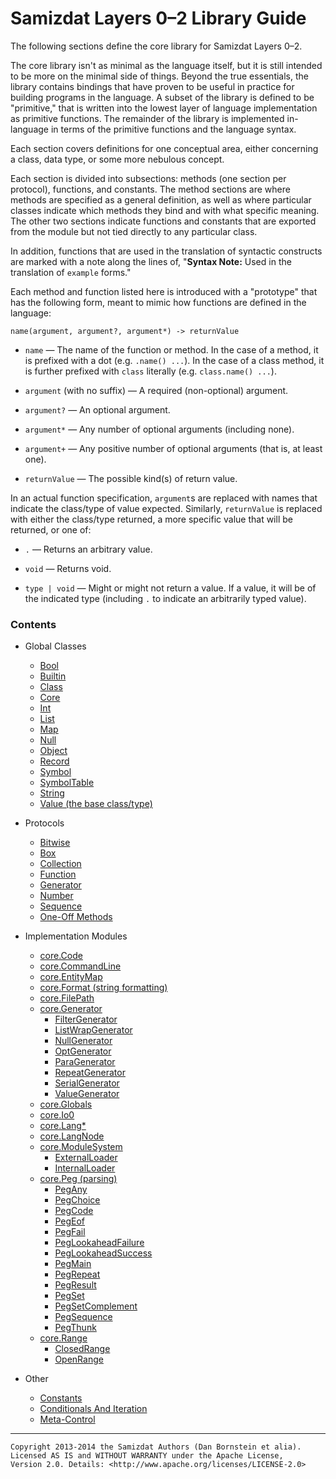 Samizdat Layers 0&ndash;2 Library Guide
=======================================

The following sections define the core library for Samizdat Layers 0&ndash;2.

The core library isn't as minimal as the language itself, but it is still
intended to be more on the minimal side of things. Beyond the true
essentials, the library contains bindings that have proven to be useful
in practice for building programs in the language. A subset of the library
is defined to be "primitive," that is written into the lowest layer of
language implementation as primitive functions. The remainder of the library
is implemented in-language in terms of the primitive functions and the
language syntax.

Each section covers definitions for one conceptual area, either
concerning a class, data type, or some more nebulous concept.

Each section is divided into subsections: methods (one section
per protocol), functions, and constants. The method sections are where methods
are specified as a general definition, as well as where particular classes
indicate which methods they bind and with what specific meaning. The
other two sections indicate functions and constants that are exported from
the module but not tied directly to any particular class.

In addition, functions that are used in the translation of syntactic
constructs are marked with a note along the lines of,
"**Syntax Note:** Used in the translation of `example` forms."

Each method and function listed here is introduced with a "prototype" that
has the following form, meant to mimic how functions are defined in the
language:

```
name(argument, argument?, argument*) -> returnValue
```

* `name` &mdash; The name of the function or method. In the case of a
  method, it is prefixed with a dot (e.g. `.name() ...`). In the case of a
  class method, it is further prefixed with `class` literally (e.g.
  `class.name() ...`).

* `argument` (with no suffix) &mdash; A required (non-optional) argument.

* `argument?` &mdash; An optional argument.

* `argument*` &mdash; Any number of optional arguments (including none).

* `argument+` &mdash; Any positive number of optional arguments (that is,
  at least one).

* `returnValue` &mdash; The possible kind(s) of return value.

In an actual function specification, `argument`s are replaced with names
that indicate the class/type of value expected. Similarly, `returnValue`
is replaced with either the class/type returned, a more specific value that
will be returned, or one of:

* `.` &mdash; Returns an arbitrary value.

* `void` &mdash; Returns void.

* `type | void` &mdash; Might or might not return a value. If a value, it
  will be of the indicated type (including `.` to indicate an arbitrarily
  typed value).

### Contents

* Global Classes
  * [Bool](Bool.md)
  * [Builtin](Builtin.md)
  * [Class](Class.md)
  * [Core](Core.md)
  * [Int](Int.md)
  * [List](List.md)
  * [Map](Map.md)
  * [Null](Null.md)
  * [Object](Object.md)
  * [Record](Record.md)
  * [Symbol](Symbol.md)
  * [SymbolTable](SymbolTable.md)
  * [String](String.md)
  * [Value (the base class/type)](Value.md)

* Protocols
  * [Bitwise](Bitwise.md)
  * [Box](Box.md)
  * [Collection](Collection.md)
  * [Function](Function.md)
  * [Generator](Generator.md)
  * [Number](Number.md)
  * [Sequence](Sequence.md)
  * [One-Off Methods](OneOff.md)

* Implementation Modules
  * [core.Code](Code.md)
  * [core.CommandLine](CommandLine.md)
  * [core.EntityMap](EntityMap.md)
  * [core.Format (string formatting)](Format.md)
  * [core.FilePath](FilePath.md)
  * [core.Generator](core.Generator/README.md)
    * [FilterGenerator](core.Generator/FilterGenerator.md)
    * [ListWrapGenerator](core.Generator/ListWrapGenerator.md)
    * [NullGenerator](core.Generator/NullGenerator.md)
    * [OptGenerator](core.Generator/OptGenerator.md)
    * [ParaGenerator](core.Generator/ParaGenerator.md)
    * [RepeatGenerator](core.Generator/RepeatGenerator.md)
    * [SerialGenerator](core.Generator/SerialGenerator.md)
    * [ValueGenerator](core.Generator/ValueGenerator.md)
  * [core.Globals](Globals.md)
  * [core.Io0](Io0.md)
  * [core.Lang*](LangN.md)
  * [core.LangNode](LangNode.md)
  * [core.ModuleSystem](core.ModuleSystem/README.md)
    * [ExternalLoader](core.ModuleSystem/ExternalLoader.md)
    * [InternalLoader](core.ModuleSystem/InternalLoader.md)
  * [core.Peg (parsing)](core.Peg/README.md)
    * [PegAny](PegAny.sam)
    * [PegChoice](PegChoice.sam)
    * [PegCode](PegCode.sam)
    * [PegEof](PegEof.sam)
    * [PegFail](PegFail.sam)
    * [PegLookaheadFailure](PegLookaheadFailure.sam)
    * [PegLookaheadSuccess](PegLookaheadSuccess.sam)
    * [PegMain](PegMain.sam)
    * [PegRepeat](PegRepeat.sam)
    * [PegResult](PegResult.sam)
    * [PegSet](PegSet.sam)
    * [PegSetComplement](PegSetComplement.sam)
    * [PegSequence](PegSequence.sam)
    * [PegThunk](PegThunk.sam)
  * [core.Range](core.Range/README.md)
    * [ClosedRange](core.Range/ClosedRange.md)
    * [OpenRange](core.Range/OpenRange.md)

* Other
  * [Constants](constants.md)
  * [Conditionals And Iteration](conditional.md)
  * [Meta-Control](meta-control.md)

- - - - -

```
Copyright 2013-2014 the Samizdat Authors (Dan Bornstein et alia).
Licensed AS IS and WITHOUT WARRANTY under the Apache License,
Version 2.0. Details: <http://www.apache.org/licenses/LICENSE-2.0>
```
